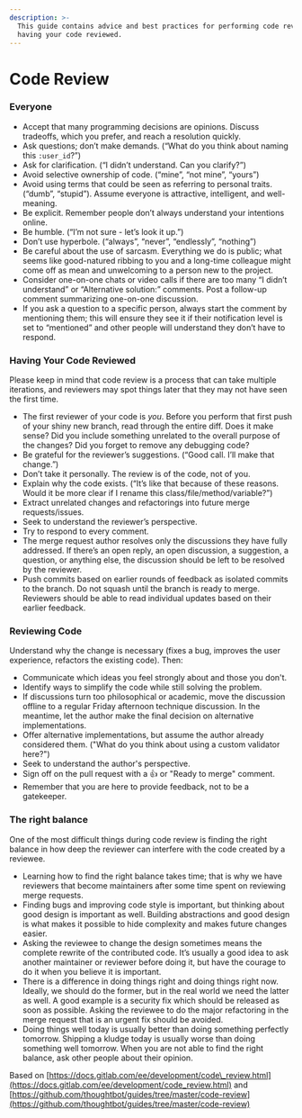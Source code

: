 ```yaml
---
description: >-
  This guide contains advice and best practices for performing code review, and
  having your code reviewed.
---
```


# Code Review

### Everyone

* Accept that many programming decisions are opinions. Discuss tradeoffs, which you prefer, and reach a resolution quickly.
* Ask questions; don’t make demands. \(“What do you think about naming this `:user_id`?”\)
* Ask for clarification. \(“I didn’t understand. Can you clarify?”\)
* Avoid selective ownership of code. \(“mine”, “not mine”, “yours”\)
* Avoid using terms that could be seen as referring to personal traits. \(“dumb”, “stupid”\). Assume everyone is attractive, intelligent, and well-meaning.
* Be explicit. Remember people don’t always understand your intentions online.
* Be humble. \(“I’m not sure - let’s look it up.”\)
* Don’t use hyperbole. \(“always”, “never”, “endlessly”, “nothing”\)
* Be careful about the use of sarcasm. Everything we do is public; what seems like good-natured ribbing to you and a long-time colleague might come off as mean and unwelcoming to a person new to the project.
* Consider one-on-one chats or video calls if there are too many “I didn’t understand” or “Alternative solution:” comments. Post a follow-up comment summarizing one-on-one discussion.
* If you ask a question to a specific person, always start the comment by mentioning them; this will ensure they see it if their notification level is set to “mentioned” and other people will understand they don’t have to respond.

### Having Your Code Reviewed

Please keep in mind that code review is a process that can take multiple iterations, and reviewers may spot things later that they may not have seen the first time.

* The first reviewer of your code is _you_. Before you perform that first push of your shiny new branch, read through the entire diff. Does it make sense? Did you include something unrelated to the overall purpose of the changes? Did you forget to remove any debugging code?
* Be grateful for the reviewer’s suggestions. \(“Good call. I’ll make that change.”\)
* Don’t take it personally. The review is of the code, not of you.
* Explain why the code exists. \(“It’s like that because of these reasons. Would it be more clear if I rename this class/file/method/variable?”\)
* Extract unrelated changes and refactorings into future merge requests/issues.
* Seek to understand the reviewer’s perspective.
* Try to respond to every comment.
* The merge request author resolves only the discussions they have fully addressed. If there’s an open reply, an open discussion, a suggestion, a question, or anything else, the discussion should be left to be resolved by the reviewer.
* Push commits based on earlier rounds of feedback as isolated commits to the branch. Do not squash until the branch is ready to merge. Reviewers should be able to read individual updates based on their earlier feedback.

### Reviewing Code

Understand why the change is necessary \(fixes a bug, improves the user experience, refactors the existing code\). Then:

* Communicate which ideas you feel strongly about and those you don't.
* Identify ways to simplify the code while still solving the problem.
* If discussions turn too philosophical or academic, move the discussion offline to a regular Friday afternoon technique discussion. In the meantime, let the author make the final decision on alternative implementations.
* Offer alternative implementations, but assume the author already considered them. \("What do you think about using a custom validator here?"\)
* Seek to understand the author's perspective.
* Sign off on the pull request with a 👍 or "Ready to merge" comment.
* Remember that you are here to provide feedback, not to be a gatekeeper.

### The right balance

One of the most difficult things during code review is finding the right balance in how deep the reviewer can interfere with the code created by a reviewee.

* Learning how to find the right balance takes time; that is why we have reviewers that become maintainers after some time spent on reviewing merge requests.
* Finding bugs and improving code style is important, but thinking about good design is important as well. Building abstractions and good design is what makes it possible to hide complexity and makes future changes easier.
* Asking the reviewee to change the design sometimes means the complete rewrite of the contributed code. It’s usually a good idea to ask another maintainer or reviewer before doing it, but have the courage to do it when you believe it is important.
* There is a difference in doing things right and doing things right now. Ideally, we should do the former, but in the real world we need the latter as well. A good example is a security fix which should be released as soon as possible. Asking the reviewee to do the major refactoring in the merge request that is an urgent fix should be avoided.
* Doing things well today is usually better than doing something perfectly tomorrow. Shipping a kludge today is usually worse than doing something well tomorrow. When you are not able to find the right balance, ask other people about their opinion.



Based on [https://docs.gitlab.com/ee/development/code\_review.html](https://docs.gitlab.com/ee/development/code_review.html) and [https://github.com/thoughtbot/guides/tree/master/code-review](https://github.com/thoughtbot/guides/tree/master/code-review)

